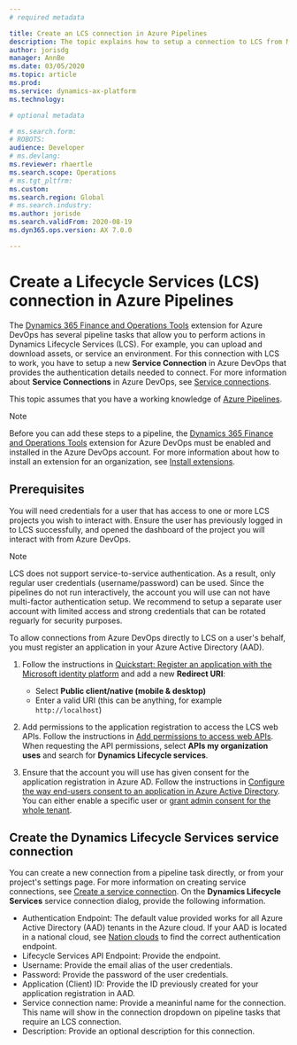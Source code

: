 ```yaml
---
# required metadata

title: Create an LCS connection in Azure Pipelines
description: The topic explains how to setup a connection to LCS from Microsoft Azure DevOps.
author: jorisdg
manager: AnnBe
ms.date: 03/05/2020
ms.topic: article
ms.prod: 
ms.service: dynamics-ax-platform
ms.technology: 

# optional metadata

# ms.search.form: 
# ROBOTS: 
audience: Developer
# ms.devlang: 
ms.reviewer: rhaertle
ms.search.scope: Operations
# ms.tgt_pltfrm: 
ms.custom:
ms.search.region: Global
# ms.search.industry: 
ms.author: jorisde
ms.search.validFrom: 2020-08-19
ms.dyn365.ops.version: AX 7.0.0

---
```


# Create a Lifecycle Services (LCS) connection in Azure Pipelines

The [Dynamics 365 Finance and Operations Tools](https://marketplace.visualstudio.com/items?itemName=Dyn365FinOps.dynamics365-finops-tools) extension for Azure DevOps has several pipeline tasks that allow you to perform actions in Dynamics Lifecycle Services (LCS). For example, you can upload and download assets, or service an environment. For this connection with LCS to work, you have to setup a new **Service Connection** in Azure DevOps that provides the authentication details needed to connect. For more information about **Service Connections** in Azure DevOps, see [Service connections](https://docs.microsoft.com/azure/devops/pipelines/library/service-endpoints?view=azure-devops).

This topic assumes that you have a working knowledge of [Azure Pipelines](https://docs.microsoft.com/azure/devops/pipelines/get-started/pipelines-get-started?view=azure-devops).

> [!NOTE]
> Before you can add these steps to a pipeline, the [Dynamics 365 Finance and Operations Tools](https://marketplace.visualstudio.com/items?itemName=Dyn365FinOps.dynamics365-finops-tools) extension for Azure DevOps must be enabled and installed in the Azure DevOps account. For more information about how to install an extension for an organization, see [Install extensions](https://docs.microsoft.com/azure/devops/marketplace/install-extension?view=azure-devops&tabs=browser).

## Prerequisites

You will need credentials for a user that has access to one or more LCS projects you wish to interact with. Ensure the user has previously logged in to LCS successfully, and opened the dashboard of the project you will interact with from Azure DevOps.

> [!NOTE]
> LCS does not support service-to-service authentication. As a result, only regular user credentials (username/password) can be used. Since the pipelines do not run interactively, the account you will use can not have multi-factor authentication setup. We recommend to setup a separate user account with limited access and strong credentials that can be rotated reguarly for security purposes.

To allow connections from Azure DevOps directly to LCS on a user's behalf, you must register an application in your Azure Active Directory (AAD).

1. Follow the instructions in [Quickstart: Register an application with the Microsoft identity platform](https://docs.microsoft.com/azure/active-directory/develop/quickstart-register-app) and add a new **Redirect URI**:

    - Select **Public client/native (mobile & desktop)**
    - Enter a valid URI (this can be anything, for example `http://localhost`)

2. Add permissions to the application registration to access the LCS web APIs. Follow the instructions in [Add permissions to access web APIs](https://docs.microsoft.com/azure/active-directory/develop/quickstart-configure-app-access-web-apis#add-permissions-to-access-web-apis). When requesting the API permissions, select **APIs my organization uses** and search for **Dynamics Lifecycle services**.

3. Ensure that the account you will use has given consent for the application registration in Azure AD. Follow the instructions in [Configure the way end-users consent to an application in Azure Active Directory](https://docs.microsoft.com/azure/active-directory/manage-apps/configure-user-consent#grant-admin-consent-to-enterprise-apps-in-the-azure-portal). You can either enable a specific user or [grant admin consent for the whole tenant](https://docs.microsoft.com/azure/active-directory/manage-apps/configure-user-consent#grant-admin-consent-to-enterprise-apps-in-the-azure-portal).

## Create the Dynamics Lifecycle Services service connection

You can create a new connection from a pipeline task directly, or from your project's settings page. For more information on creating service connections, see [Create a service connection](https://docs.microsoft.com/azure/devops/pipelines/library/service-endpoints?view=azure-devops). On the **Dynamics Lifecycle Services** service connection dialog, provide the following information.

- Authentication Endpoint: The default value provided works for all Azure Active Directory (AAD) tenants in the Azure cloud. If your AAD is located in a national cloud,  see [Nation clouds](https://docs.microsoft.com/azure/active-directory/develop/authentication-national-cloud) to find the correct authentication endpoint.
- Lifecycle Services API Endpoint: Provide the endpoint.
- Username: Provide the email alias of the user credentials.
- Password: Provide the password of the user credentials.
- Application (Client) ID: Provide the ID previously created for your application registration in AAD.
- Service connection name: Provide a meaninful name for the connection. This name will show in the connection dropdown on pipeline tasks that require an LCS connection.
- Description: Provide an optional description for this connection.

